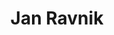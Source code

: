 ---
SICRIS: 15295
draft: false
fixName: jan_ravnik
location: null
mailInfo: jan.ravnik@fmf.uni-lj.si
officeHours: null
profName: Jan Ravnik
profTitle: Zunanji sodelavec
telephoneInfo: null
title: Jan Ravnik
---
